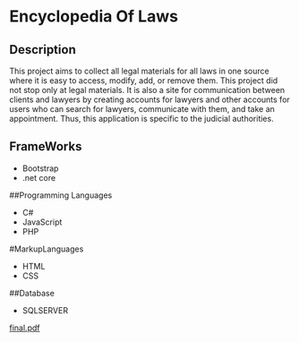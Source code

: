 # Encyclopedia Of Laws
## Description
This project aims to collect all legal materials for all laws in one source where it is easy to access, modify, add, or remove them. This project did not stop only at
legal materials. It is also a site for communication between clients and lawyers by creating accounts for lawyers and other accounts for users who can search for
lawyers, communicate with them, and take an appointment. Thus, this application is specific to the judicial authorities.

## FrameWorks
- Bootstrap
- .net core

##Programming Languages
- C#
- JavaScript
- PHP

#MarkupLanguages
- HTML
- CSS

##Database
- SQLSERVER

[final.pdf](https://github.com/Doaa-Ghopashe/Encyclopedia-of-Laws/files/10546324/final.pdf)
